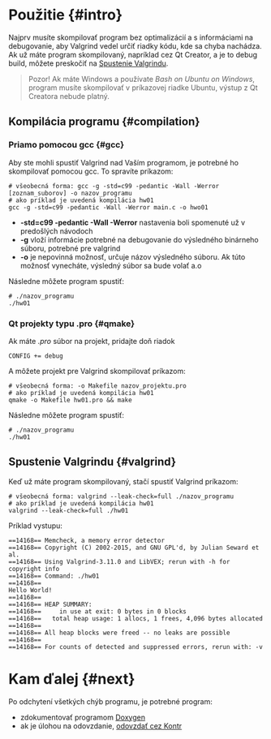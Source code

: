 # Použitie {#intro}

Najprv musíte skompilovať program bez optimalizácií a s informáciami na debugovanie, aby Valgrind vedel určiť riadky kódu, kde sa chyba nachádza. Ak už máte program skompilovaný, napríklad cez Qt Creator, a je to debug build, môžete preskočiť na [Spustenie Valgrindu]().

> Pozor! Ak máte Windows a používate *Bash on Ubuntu on Windows*, program musíte skompilovať v príkazovej riadke Ubuntu, výstup z Qt Creatora nebude platný.

## Kompilácia programu {#compilation}

### Priamo pomocou gcc {#gcc}

Aby ste mohli spustiť Valgrind nad Vaším programom, je potrebné ho skompilovať pomocou gcc. To spravíte príkazom:
```
# všeobecná forma: gcc -g -std=c99 -pedantic -Wall -Werror [zoznam_suborov] -o nazov_programu 
# ako príklad je uvedená kompilácia hw01
gcc -g -std=c99 -pedantic -Wall -Werror main.c -o hwo01
```
- **-std=c99 -pedantic -Wall -Werror** nastavenia boli spomenuté už v predošlých návodoch
- **-g** vloží informácie potrebné na debugovanie do výsledného binárneho súboru, potrebné pre valgrind
- **-o** je nepovinná možnosť, určuje názov výsledného súboru. Ak túto možnosť vynecháte, výsledný súbor sa bude volať a.o

Následne môžete program spustiť:
```
# ./nazov_programu
./hw01
```

### Qt projekty typu .pro {#qmake}

Ak máte *.pro* súbor na projekt, pridajte doň riadok
```
CONFIG += debug
```

A môžete projekt pre Valgrind skompilovať príkazom:
```
# všeobecná forma: -o Makefile nazov_projektu.pro
# ako príklad je uvedená kompilácia hw01
qmake -o Makefile hw01.pro && make
```

Následne môžete program spustiť:
```
# ./nazov_programu
./hw01
```

## Spustenie Valgrindu {#valgrind}
 
Keď už máte program skompilovaný, stačí spustiť Valgrind príkazom:
```
# všeobecná forma: valgrind --leak-check=full ./nazov_programu
# ako príklad je uvedená kompilácia hw01
valgrind --leak-check=full ./hw01
```

Príklad vystupu:
```
==14168== Memcheck, a memory error detector
==14168== Copyright (C) 2002-2015, and GNU GPL'd, by Julian Seward et al.
==14168== Using Valgrind-3.11.0 and LibVEX; rerun with -h for copyright info
==14168== Command: ./hw01
==14168==
Hello World!
==14168==
==14168== HEAP SUMMARY:
==14168==     in use at exit: 0 bytes in 0 blocks
==14168==   total heap usage: 1 allocs, 1 frees, 4,096 bytes allocated
==14168==
==14168== All heap blocks were freed -- no leaks are possible
==14168==
==14168== For counts of detected and suppressed errors, rerun with: -v
```

# Kam ďalej {#next}

Po odchytení všetkých chýb programu, je potrebné program:
- zdokumentovať programom [Doxygen](../doxygen/README.md)
- ak je úlohou na odovzdanie, [odovzdať cez Kontr](../ssh/README.md)